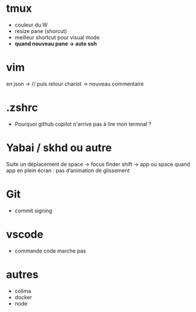 # tmux
- couleur du W
- resize pane (shorcut)
- meilleur shortcut pour visual mode
- **quand nouveau pane -> auto ssh**

# vim
en json -> // puis retour chariot -> nouveau commentaire

# .zshrc
- Pourquoi github copilot n'arrive pas à lire mon termnal ?

# Yabai  / skhd ou autre
Suite un déplacement de space -> focus finder shift -> app ou space quand app en plein écran : pas d’animation de glissement

# Git
- commit signing

# vscode
- commande code marche pas
# autres
- colima
- docker
- node
